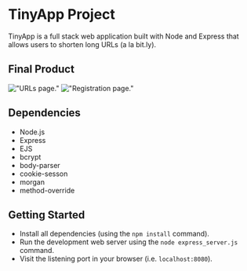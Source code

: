 # TinyApp Project

TinyApp is a full stack web application built with Node and Express
that allows users to shorten long URLs (a la bit.ly).

## Final Product

!["URLs page."](https://github.com/johnniereg/tinyapp/blob/master/docs/urls-page.png?raw=true)
!["Registration page."](https://github.com/johnniereg/tinyapp/blob/master/docs/register-page.png?raw=true)

## Dependencies

- Node.js
- Express
- EJS
- bcrypt
- body-parser
- cookie-sesson
- morgan
- method-override

## Getting Started

- Install all dependencies (using the `npm install` command).
- Run the development web server using the `node express_server.js` command.
- Visit the listening port in your browser (i.e. `localhost:8080`).